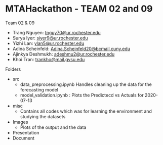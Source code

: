 # MTAHackathon - TEAM 02 and 09

Team 02 & 09
- Trang Nguyen: tnguy70@ur.rochester.edu
- Surya Iyer: siyer9@ur.rochester.edu
- Yizhi Lan: ylan5@ur.rochester.edu
- Adina Scheinfeld: Adina.Scheinfeld20@bcmail.cuny.edu
- Ajinkya Deshmukh: adeshmu2@ur.rochester.edu
- Khoi Tran: trankho@mail.gvsu.edu

Folders
- src
  - data_preprocessing.ipynb Handles cleaning up the data for the forecasting model
  - model_validation.ipynb : Plots the Predictecd vs Actuals for 2020-07-13
- misc
  - Contains all codes which was for learning the environment and studying the datasets
- Images
  - Plots of the output and the data
- Presentation
- Document 
